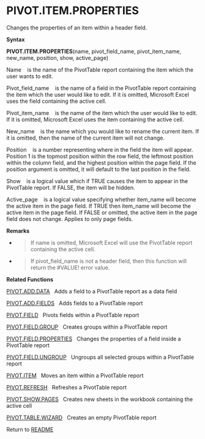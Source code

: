 # PIVOT.ITEM.PROPERTIES

Changes the properties of an item within a header field.

**Syntax**

**PIVOT.ITEM.PROPERTIES**(name, pivot\_field\_name, pivot\_item\_name,
new\_name, position, show, active\_page)

Name&nbsp;&nbsp;&nbsp;&nbsp;is the name of the PivotTable report
containing the item which the user wants to edit.

Pivot\_field\_name&nbsp;&nbsp;&nbsp;&nbsp;is the name of a field in the
PivotTable report containing the item which the user would like to edit.
If it is omitted, Microsoft Excel uses the field containing the active
cell.

Pivot\_item\_name&nbsp;&nbsp;&nbsp;&nbsp;is the name of the item which
the user would like to edit. If it is omitted, Microsoft Excel uses the
item containing the active cell.

New\_name&nbsp;&nbsp;&nbsp;&nbsp;is the name which you would like to
rename the current item. If it is omitted, then the name of the current
item will not change.

Position&nbsp;&nbsp;&nbsp;&nbsp;is a number representing where in the
field the item will appear. Position 1 is the topmost position within
the row field, the leftmost position within the column field, and the
highest position within the page field. If the position argument is
omitted, it will default to the last position in the field.

Show&nbsp;&nbsp;&nbsp;&nbsp;is a logical value which if TRUE causes the
item to appear in the PivotTable report. If FALSE, the item will be
hidden.

Active\_page&nbsp;&nbsp;&nbsp;&nbsp;is a logical value specifying
whether item\_name will become the active item in the page field. If
TRUE then item\_name will become the active item in the page field. If
FALSE or omitted, the active item in the page field does not change.
Applies to only page fields.

**Remarks**

  - > If name is omitted, Microsoft Excel will use the PivotTable report
    > containing the active cell.

  - > If pivot\_field\_name is not a header field, then this function
    > will return the \#VALUE\! error value.

**Related Functions**

[PIVOT.ADD.DATA](PIVOT.ADD.DATA.md)&nbsp;&nbsp;&nbsp;Adds a field to a PivotTable report as a
data field

[PIVOT.ADD.FIELDS](PIVOT.ADD.FIELDS.md)&nbsp;&nbsp;&nbsp;Adds fields to a PivotTable report

[PIVOT.FIELD](PIVOT.FIELD.md)&nbsp;&nbsp;&nbsp;Pivots fields within a PivotTable report

[PIVOT.FIELD.GROUP](PIVOT.FIELD.GROUP.md)&nbsp;&nbsp;&nbsp;Creates groups within a PivotTable
report

[PIVOT.FIELD.PROPERTIES](PIVOT.FIELD.PROPERTIES.md)&nbsp;&nbsp;&nbsp;Changes the properties of a
field inside a PivotTable report

[PIVOT.FIELD.UNGROUP](PIVOT.FIELD.UNGROUP.md)&nbsp;&nbsp;&nbsp;Ungroups all selected groups within
a PivotTable report

[PIVOT.ITEM](PIVOT.ITEM.md)&nbsp;&nbsp;&nbsp;Moves an item within a PivotTable report

[PIVOT.REFRESH](PIVOT.REFRESH.md)&nbsp;&nbsp;&nbsp;Refreshes a PivotTable report

[PIVOT.SHOW.PAGES](PIVOT.SHOW.PAGES.md)&nbsp;&nbsp;&nbsp;Creates new sheets in the workbook
containing the active cell

[PIVOT.TABLE.WIZARD](PIVOT.TABLE.WIZARD.md)&nbsp;&nbsp;&nbsp;Creates an empty PivotTable report



Return to [README](README.md)

